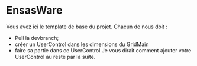 # EnsasWare
Vous avez ici le template de base du projet. Chacun de nous doit : 
 - Pull la devbranch;
 - créer un UserControl dans les dimensions du GridMain
 - faire sa partie dans ce UserControl
Je vous dirait comment ajouter votre UserControl au reste par la suite.
